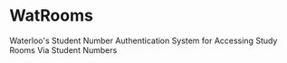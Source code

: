 # WatRooms
Waterloo's Student Number Authentication System for Accessing Study Rooms Via Student Numbers
